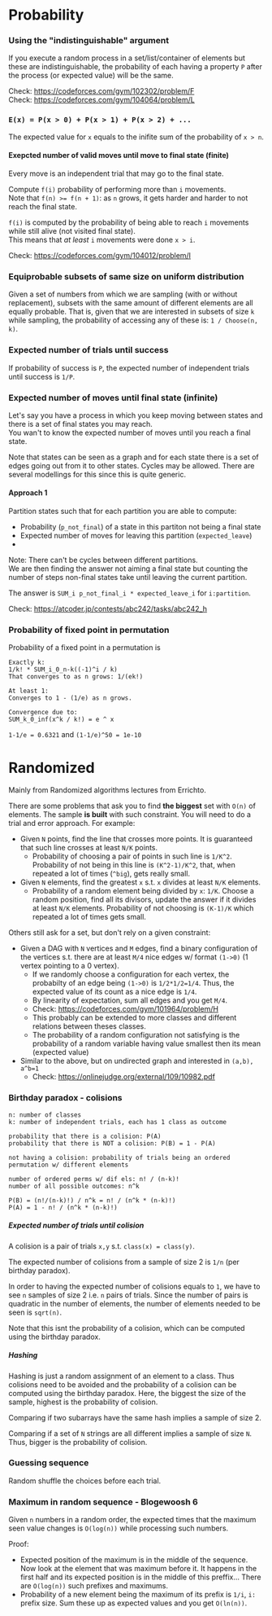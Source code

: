 # Probability

### Using the "indistinguishable" argument
If you execute a random process in a set/list/container of elements but these are indistinguishable, the probability of each having a property `P` after the process (or expected value) will be the same.  
  
Check: https://codeforces.com/gym/102302/problem/F  
Check: https://codeforces.com/gym/104064/problem/L  
  
### `E(x) = P(x > 0) + P(x > 1) + P(x > 2) + ...`
The expected value for `x` equals to the inifite sum of the probability of `x > n`.
  
#### Exepcted number of valid moves until move to final state (finite)
Every move is an independent trial that may go to the final state.
  
Compute `f(i)` probability of performing more than `i` movements.  
Note that `f(n) >= f(n + 1)`: 
as `n` grows, it gets harder and harder to not reach the final state.
  
`f(i)` is computed by the probability of being able to reach `i` movements while still alive (not visited final state).  
This means that *at least* `i` movements were done `x > i`.
  
Check: https://codeforces.com/gym/104012/problem/I

### Equiprobable subsets of same size on uniform distribution
Given a set of numbers from which we are sampling (with or without replacement), subsets with the same amount of different elements are all equally probable.
That is, given that we are interested in subsets of size `k` while sampling, the probability of accessing any of these is: `1 / Choose(n, k)`.

### Expected number of trials until success
If probability of success is `P`, the expected number of independent trials until success is `1/P`.

### Expected number of moves until final state (infinite)
Let's say you have a process in which you keep moving between states and there is a set of final states you may reach.  
You wan't to know the expected number of moves until you reach a final state.  
  
Note that states can be seen as a graph and for each state there is a set of edges going out from it to other states.
Cycles may be allowed.
There are several modellings for this since this is quite generic.  
  
#### Approach 1
Partition states such that for each partition you are able to compute:
  - Probability (`p_not_final`) of a state in this partiton not being a final state   
  - Expected number of moves for leaving this partition (`expected_leave`)    
  - 
Note: There can't be cycles between different partitions.  
We are then finding the answer not aiming a final state but counting the number of steps non-final states take until leaving the current partition.  
  
The answer is `SUM_i p_not_final_i * expected_leave_i` for `i:partition`.

Check: https://atcoder.jp/contests/abc242/tasks/abc242_h

### Probability of fixed point in permutation
Probability of a fixed point in a permutation is
```
Exactly k:
1/k! * SUM_i_0_n-k((-1)^i / k)
That converges to as n grows: 1/(ek!)

At least 1:
Converges to 1 - (1/e) as n grows.

Convergence due to:
SUM_k_0_inf(x^k / k!) = e ^ x
```
`1-1/e = 0.6321` and `(1-1/e)^50 = 1e-10`
# Randomized

Mainly from Randomized algorithms lectures from Errichto.  

There are some problems that ask you to find **the biggest** set with `O(n)` of elements. The sample **is built** with such constraint. You will need to do a trial and error approach. For example:
- Given `N` points, find the line that crosses more points. It is guaranteed that such line crosses at least `N/K` points.
  - Probability of choosing a pair of points in such line is `1/K^2`. Probability of not being in this line is `(K^2-1)/K^2`, that, when repeated a lot of times (`^big`), gets really small.
- Given `N` elements, find the greatest `x` s.t. `x` divides at least `N/K` elements.
  - Probability of a random element being divided by `x`: `1/K`. Choose a random position, find all its divisors, update the answer if it divides at least `N/K` elements. Probability of not choosing is `(K-1)/K` which repeated a lot of times gets small.

Others still ask for a set, but don't rely on a given constraint:
- Given a DAG with `N` vertices and `M` edges, find a binary configuration of the vertices s.t. there are at least `M/4` nice edges w/ format `(1->0)` (1 vertex pointing to a 0 vertex).
  - If we randomly choose a configuration for each vertex, the probabilty of an edge being `(1->0)` is `1/2*1/2=1/4`. Thus, the expected value of its count as a nice edge is `1/4`. 
  - By linearity of expectation, sum all edges and you get `M/4`. 
  - Check: https://codeforces.com/gym/101964/problem/H
  - This probably can be extended to more classes and different relations between theses classes.
  - The probability of a random configuration not satisfying is the probability of a random variable having value smallest then its mean (expected value)
- Similar to the above, but on undirected graph and interested in `(a,b), a^b=1`
  - Check: https://onlinejudge.org/external/109/10982.pdf

### Birthday paradox - colisions

```
n: number of classes
k: number of independent trials, each has 1 class as outcome

probability that there is a colision: P(A)
probability that there is NOT a colision: P(B) = 1 - P(A)

not having a colision: probability of trials being an ordered permutation w/ different elements

number of ordered perms w/ dif els: n! / (n-k)!
number of all possible outcomes: n^k

P(B) = (n!/(n-k)!) / n^k = n! / (n^k * (n-k)!)
P(A) = 1 - n! / (n^k * (n-k)!)
```

##### Expected number of trials until colision
A colision is a pair of trials `x,y` s.t. `class(x) = class(y)`.
  
The expected number of colisions from a sample of size 2 is `1/n` (per birthday paradox).  
  
In order to having the expected number of colisions equals to `1`, we have to see `n` samples of size 2 i.e. `n` pairs of trials.
Since the number of pairs is quadratic in the number of elements, the number of elements needed to be seen is `sqrt(n)`.
  
Note that this isnt the probability of a colision, which can be computed using the birthday paradox.

##### Hashing
Hashing is just a random assignment of an element to a class. Thus colisions need to be avoided and the probability of a colision can be computed using the birthday paradox. Here, the biggest the size of the sample, highest is the probability of colision.
  
Comparing if two subarrays have the same hash implies a sample of size 2.
  
Comparing if a set of `N` strings are all different implies a sample of size `N`. Thus, bigger is the probability of colision.

### Guessing sequence
Random shuffle the choices before each trial.

### Maximum in random sequence - Blogewoosh 6
Given `n` numbers in a random order, the expected times that the maximum seen value changes is `O(log(n))` while processing such numbers.
  
Proof:
- Expected position of the maximum is in the middle of the sequence. Now look at the element that was maximum before it. It happens in the first half and its expected position is in the middle of this preffix... There are `O(log(n))` such prefixes and maximums.
- Probability of a new element being the maximum of its prefix is `1/i`, `i:` prefix size. Sum these up as expected values and you get `O(ln(n))`.
